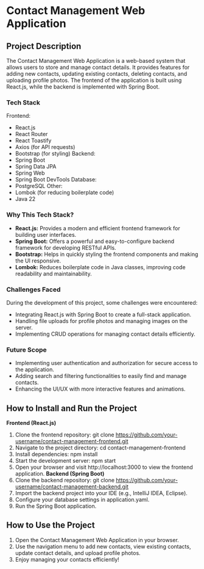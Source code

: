 # Contact Management Web Application

## Project Description
The Contact Management Web Application is a web-based system that allows users to store and manage contact details. It provides features for adding new contacts, updating existing contacts, deleting contacts, and uploading profile photos. The frontend of the application is built using React.js, while the backend is implemented with Spring Boot.

### Tech Stack
Frontend:
- React.js
- React Router
- React Toastify
- Axios (for API requests)
- Bootstrap (for styling)
Backend:
- Spring Boot
- Spring Data JPA
- Spring Web
- Spring Boot DevTools
Database:
- PostgreSQL
Other:
- Lombok (for reducing boilerplate code)
- Java 22

### Why This Tech Stack?
- **React.js:** Provides a modern and efficient frontend framework for building user interfaces.
- **Spring Boot:** Offers a powerful and easy-to-configure backend framework for developing RESTful APIs.
- **Bootstrap:** Helps in quickly styling the frontend components and making the UI responsive.
- **Lombok:** Reduces boilerplate code in Java classes, improving code readability and maintainability.

### Challenges Faced
During the development of this project, some challenges were encountered:
- Integrating React.js with Spring Boot to create a full-stack application.
- Handling file uploads for profile photos and managing images on the server.
- Implementing CRUD operations for managing contact details efficiently.

### Future Scope
- Implementing user authentication and authorization for secure access to the application.
- Adding search and filtering functionalities to easily find and manage contacts.
- Enhancing the UI/UX with more interactive features and animations.

## How to Install and Run the Project
**Frontend (React.js)**
1. Clone the frontend repository:
   git clone https://github.com/your-username/contact-management-frontend.git
2. Navigate to the project directory:
   cd contact-management-frontend
3. Install dependencies:
   npm install
4. Start the development server:
   npm start
5. Open your browser and visit http://localhost:3000 to view the frontend application.
**Backend (Spring Boot)**
6. Clone the backend repository:
   git clone https://github.com/your-username/contact-management-backend.git
7. Import the backend project into your IDE (e.g., IntelliJ IDEA, Eclipse).
8. Configure your database settings in application.yaml.
9. Run the Spring Boot application.

## How to Use the Project
1. Open the Contact Management Web Application in your browser.
2. Use the navigation menu to add new contacts, view existing contacts, update contact details, and upload profile photos.
3. Enjoy managing your contacts efficiently!